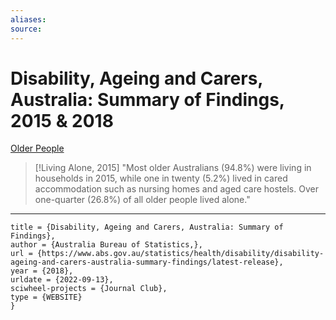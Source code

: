```yaml
---
aliases:
source:
---
```


# Disability, Ageing and Carers, Australia: Summary of Findings, 2015 & 2018

[Older People](https://www.abs.gov.au/ausstats/abs@.nsf/Lookup/4430.0main+features302015#:~:text=Most%20older%20Australians%20(94.8%25),all%20older%20people%20lived%20alone.)


> [!Living Alone, 2015]
> "Most older Australians (94.8%) were living in households in 2015, while one in twenty (5.2%) lived in cared accommodation such as nursing homes and aged care hostels. Over one-quarter (26.8%) of all older people lived alone."

***

```@misc{australiabureauofstatistics_website_2018,
title = {Disability, Ageing and Carers, Australia: Summary of Findings},
author = {Australia Bureau of Statistics,},
url = {https://www.abs.gov.au/statistics/health/disability/disability-ageing-and-carers-australia-summary-findings/latest-release},
year = {2018},
urldate = {2022-09-13},
sciwheel-projects = {Journal Club},
type = {WEBSITE}
}
```
